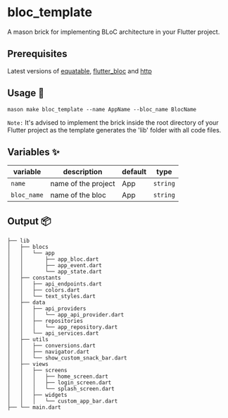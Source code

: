 # bloc_template

A mason brick for implementing BLoC architecture in your Flutter project.

## Prerequisites

Latest versions of [equatable], [flutter_bloc] and [http]

## Usage 🚀

```
mason make bloc_template --name AppName --bloc_name BlocName
```

`Note:` It's advised to implement the brick inside the root directory of your
Flutter project as the template generates the 'lib' folder with all code files.

## Variables ✨

| variable    | description         | default | type     |
| ----------- | ------------------- | ------- | -------- |
| `name`      | name of the project | App     | `string` |
| `bloc_name` | name of the bloc    | App     | `string` |

## Output 📦

```
├── lib
│   ├── blocs
│   │   └── app
│   │       ├── app_bloc.dart
│   │       ├── app_event.dart
│   │       └── app_state.dart
│   ├── constants
│   │   ├── api_endpoints.dart
│   │   ├── colors.dart
│   │   └── text_styles.dart
│   ├── data
│   │   ├── api_providers
│   │   │   └── app_api_provider.dart
│   │   ├── repositories
│   │   │   └── app_repository.dart
│   │   └── api_services.dart
│   ├── utils
│   │   ├── conversions.dart
│   │   ├── navigator.dart
│   │   └── show_custom_snack_bar.dart
│   ├── views
│   │   ├── screens
│   │   │   ├── home_screen.dart
│   │   │   ├── login_screen.dart
│   │   │   └── splash_screen.dart
│   │   ├── widgets
│   │   │   └── custom_app_bar.dart
├── └── main.dart
```

[equatable]: https://pub.dev/packages/equatable
[flutter_bloc]: https://pub.dev/packages/flutter_bloc
[http]: https://pub.dev/packages/http
